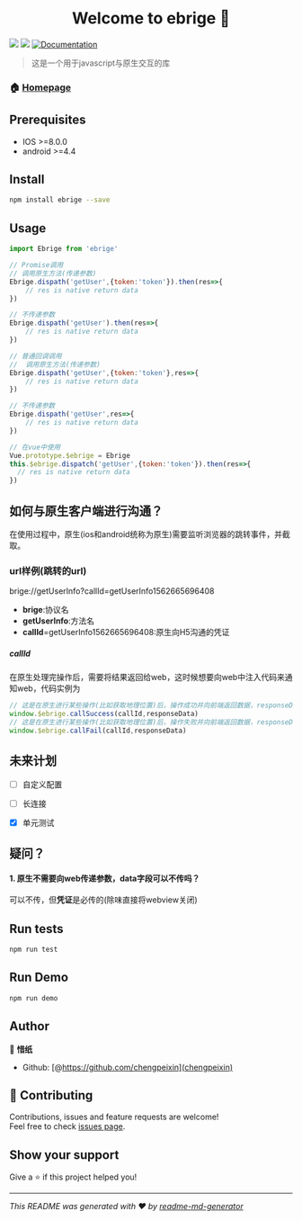 <!--
 * @Description: In User Settings Edit
 * @Author: your name
 * @Date: 2019-08-16 17:53:05
 * @LastEditTime: 2019-08-16 17:53:50
 * @LastEditors: Please set LastEditors
 -->
<h1 align="center">Welcome to ebrige 👋</h1>
<p>
  <img src="https://img.shields.io/badge/version-0.1-blue.svg?cacheSeconds=2592000" />
  <img src="https://img.shields.io/badge/node-%3E%3D6.0.0-blue.svg" />
  <a href="Project documentation url (use empty value to skip)">
    <img alt="Documentation" src="https://img.shields.io/badge/documentation-yes-brightgreen.svg" target="_blank" />
  </a>
</p>

> 这是一个用于javascript与原生交互的库 

### 🏠 [Homepage](https://github.com/chengpeixin/ebrige)

## Prerequisites

- IOS &gt;=8.0.0
- android &gt;=4.4

## Install

```sh
npm install ebrige --save
```

## Usage

```javascript
import Ebrige from 'ebrige'

// Promise调用
// 调用原生方法(传递参数)
Ebrige.dispath('getUser',{token:'token'}).then(res=>{
    // res is native return data
})

// 不传递参数
Ebrige.dispath('getUser').then(res=>{
    // res is native return data
})

// 普通回调调用
//  调用原生方法(传递参数)
Ebrige.dispath('getUser',{token:'token'},res=>{
    // res is native return data
})

// 不传递参数
Ebrige.dispath('getUser',res=>{
    // res is native return data
})

// 在vue中使用
Vue.prototype.$ebrige = Ebrige
this.$ebrige.dispatch('getUser',{token:'token'}).then(res=>{
  // res is native return data
})
```
## 如何与原生客户端进行沟通？
在使用过程中，原生(ios和android统称为原生)需要监听浏览器的跳转事件，并截取。
### url样例(跳转的url)

brige://getUserInfo?callId=getUserInfo1562665696408

- **brige**:协议名
- **getUserInfo**:方法名
- **callId**=getUserInfo1562665696408:原生向H5沟通的凭证


##### callId

在原生处理完操作后，需要将结果返回给web，这时候想要向web中注入代码来通知web，代码实例为

```javascript
// 这是在原生进行某些操作(比如获取地理位置)后，操作成功并向前端返回数据，responseData数据格式为JSON
window.$ebrige.callSuccess(callId,responseData)
// 这是在原生进行某些操作(比如获取地理位置)后，操作失败并向前端返回数据，responseData数据格式为JSON
window.$ebrige.callFail(callId,responseData)
```



## 未来计划 

+ [ ] 自定义配置

+ [ ] 长连接

+ [x] 单元测试

## 疑问？

#### 1. 原生不需要向web传递参数，data字段可以不传吗？
可以不传，但**凭证**是必传的(除味直接将webview关闭)
## Run tests

```sh
npm run test
```
## Run Demo
```sh
npm run demo
```

## Author

👤 **惜纸**

* Github: [@https://github.com/chengpeixin](chengpeixin)

## 🤝 Contributing

Contributions, issues and feature requests are welcome!<br />Feel free to check [issues page](https://github.com/chengpeixin/eBrige/issues).

## Show your support

Give a ⭐️ if this project helped you!

***
_This README was generated with ❤️ by [readme-md-generator](https://github.com/kefranabg/readme-md-generator)_